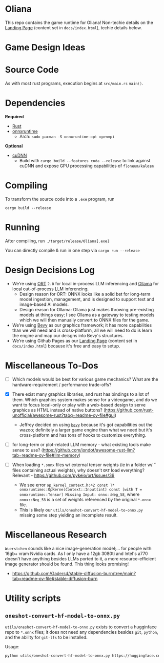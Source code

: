 
# Oliana

This repo contains the game runtime for Oliana! Non-techie details on the [Landing Page](https://BM-Enterprises.github.io/Oliana/) (content set in `docs/index.html`),
techie details below.

# Game Design Ideas



# Source Code

As with most rust programs, execution begins at `src/main.rs` `main()`.

# Dependencies

__Required__

 - [Rust](https://rustup.rs/)
 - [onnxruntime](https://onnxruntime.ai/)
    - Arch: `sudo pacman -S onnxruntime-opt openmpi`

__Optional__

 - [cuDNN](https://developer.nvidia.com/cuDNN)
    - Build with `cargo build --features cuda --release` to link against cuDNN and expose GPU processing capabilities of `floneum/kalosm`


# Compiling

To transform the source code into a `.exe` program, run

```
cargo build --release
```


# Running

After compiling, run `./target/release/Oliana[.exe]`

You can directly compile & run in one step via `cargo run --release`

# Design Decisions Log

 - We're using [ORT](https://ort.pyke.io/) `2.0` for local in-process LLM inferencing and [Ollama](https://ollama.com/) for local out-of-process LLM inferencing.
    - Design reason for ORT: ONNX looks like a solid bet for long-term model ingestion, management, and is designed to support text and image-based AI models.
    - Design reason for Ollama: Ollama just makes throwing pre-existing models at things easy; I see Ollama as a gateway to testing models which we will then manually convert to ONNX files for the game.
 - We're using [Bevy](https://bevyengine.org/) as our graphics framework; it has more capabilities than we will need and is cross-platform, all we will need to do is learn the engine and map our deisgns into Bevy's structures.
 - We're using Github Pages as our [Landing Page](https://BM-Enterprises.github.io/Oliana/) (content set in `docs/index.html`) because it's free and easy to setup.



# Miscellaneous To-Dos

 - [ ] Which models would be best for various game mechanics? What are the hardware-requirement / performance trade-offs?
 - [x] There exist many graphics libraries, and rust has bindings to a lot of them. Which graphics system makes sense for a videogame, and do we want to focus local-only or play with a web-based design to serve graphics as HTML instead of native buttons? (https://github.com/rust-unofficial/awesome-rust?tabq=readme-ov-file#gui)
    - Jeffrey decided on using [`bevy`](https://bevyengine.org/) because it's got capabilities out the wazoo; definitely a larger game engine than what we need but it's cross-platform and has tons of hooks to customize everything.
 - [ ] for long-term or plot-related LLM memory - what existing tools make sense to use? (https://github.com/jondot/awesome-rust-llm?tab=readme-ov-file#llm-memory)

 - [ ] When loading `*.onnx` files w/ external tensor weights (ie in a folder w/ `` files containing actual weights), why doesn't `ORT` load everything? Relevant - https://github.com/pykeio/ort/issues/39
    - We see error `op_kernel_context.h:42 const T* onnxruntime::OpKernelContext::Input(int) const [with T = onnxruntime::Tensor] Missing Input: onnx::Neg_58`, where `onnx::Neg_58` is a set of weights referenced by the original `*.onnx` file.
    - This is likely our `utils/oneshot-convert-hf-model-to-onnx.py` missing some step yielding an incomplete result.


# Miscellaneous Research

`Wuerstchen` sounds like a nice image-generation model;... for people with 16gb+ vram Nvidia cards. As I only have a 12gb 3080ti and Intel's a770 doesn't have anything besides LLMs ported to it,
a more resource-efficient image generator should be found. This thing looks promising!
 - https://github.com/Gadersd/stable-diffusion-burn/tree/main?tab=readme-ov-file#stable-diffusion-burn

# Utility scripts


## `oneshot-convert-hf-model-to-onnx.py`

`utils/oneshot-convert-hf-model-to-onnx.py` exists to convert a hugginface repo to `*.onnx` files; it does not need any dependencies besides `git`, `python`, and the ability for `git-lfs` to be installed.

Usage:

```bash
python utils/oneshot-convert-hf-model-to-onnx.py https://huggingface.co/Qwen/Qwen2.5-7B-Instruct

```





